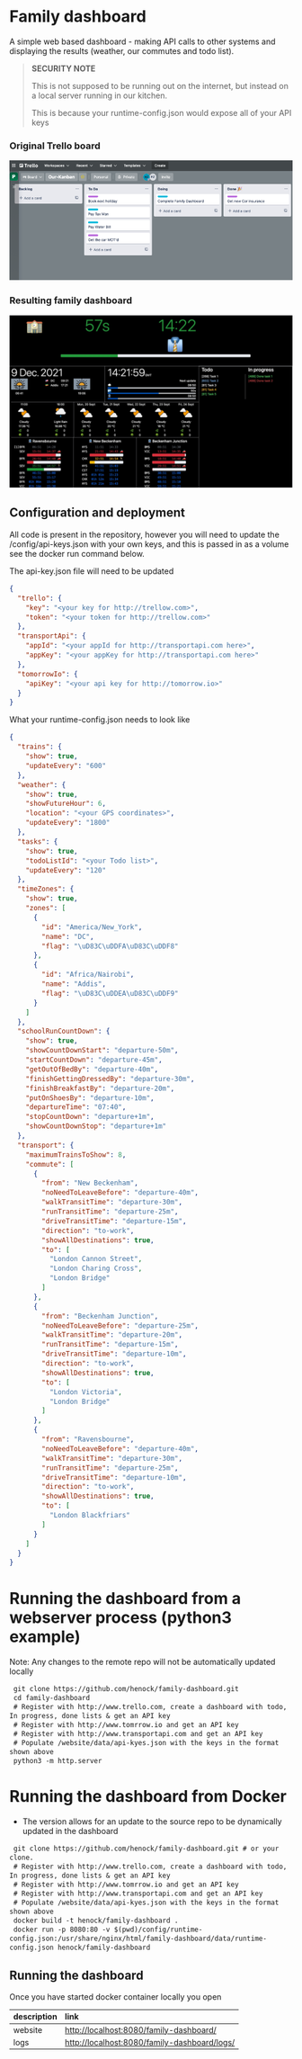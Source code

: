 # Family dashboard

A simple web based dashboard - making API calls to other systems and displaying the results (weather, our commutes and todo list).
 
> **SECURITY NOTE** 
> 
> This is not supposed to be running out on the internet, but instead on a local server running in our kitchen.
>
> This is because your runtime-config.json would expose all of your API keys


### Original Trello board

![Original Trello board](/docs/2021-11-20-trello-board.png)

### Resulting family dashboard

![Original Trello board](/docs/2021-12-09-family-dashboard.jpg)


## Configuration and deployment 

All code is present in the repository, however you will need to update the /config/api-keys.json with your own keys, and this is passed in as a volume see the docker run command below.

The api-key.json file will need to be updated  
```json
{
  "trello": {
    "key": "<your key for http://trellow.com>",
    "token": "<your token for http://trellow.com>"
  },
  "transportApi": {
    "appId": "<your appId for http://transportapi.com here>",
    "appKey": "<your appKey for http://transportapi.com here>"
  },
  "tomorrowIo": {
    "apiKey": "<your api key for http://tomorrow.io>"
  }
}
```


What your runtime-config.json needs to look like

```json
{
  "trains": {
    "show": true,
    "updateEvery": "600"
  },
  "weather": {
    "show": true,
    "showFutureHour": 6,
    "location": "<your GPS coordinates>",
    "updateEvery": "1800"
  },
  "tasks": {
    "show": true,
    "todoListId": "<your Todo list>",
    "updateEvery": "120"
  },
  "timeZones": {
    "show": true,
    "zones": [
      {
        "id": "America/New_York",
        "name": "DC",
        "flag": "\uD83C\uDDFA\uD83C\uDDF8"
      },
      {
        "id": "Africa/Nairobi",
        "name": "Addis",
        "flag": "\uD83C\uDDEA\uD83C\uDDF9"
      }
    ]
  },
  "schoolRunCountDown": {
    "show": true,
    "showCountDownStart": "departure-50m",
    "startCountDown": "departure-45m",
    "getOutOfBedBy": "departure-40m",
    "finishGettingDressedBy": "departure-30m",
    "finishBreakfastBy": "departure-20m",
    "putOnShoesBy": "departure-10m",
    "departureTime": "07:40",
    "stopCountDown": "departure+1m",
    "showCountDownStop": "departure+1m"
  },
  "transport": {
    "maximumTrainsToShow": 8,
    "commute": [
      {
        "from": "New Beckenham",
        "noNeedToLeaveBefore": "departure-40m",
        "walkTransitTime": "departure-30m",
        "runTransitTime": "departure-25m",
        "driveTransitTime": "departure-15m",
        "direction": "to-work",
        "showAllDestinations": true,
        "to": [
          "London Cannon Street",
          "London Charing Cross",
          "London Bridge"
        ]
      },
      {
        "from": "Beckenham Junction",
        "noNeedToLeaveBefore": "departure-25m",
        "walkTransitTime": "departure-20m",
        "runTransitTime": "departure-15m",
        "driveTransitTime": "departure-10m",
        "direction": "to-work",
        "showAllDestinations": true,
        "to": [
          "London Victoria",
          "London Bridge"
        ]
      },
      {
        "from": "Ravensbourne",
        "noNeedToLeaveBefore": "departure-40m",
        "walkTransitTime": "departure-30m",
        "runTransitTime": "departure-25m",
        "driveTransitTime": "departure-10m",
        "direction": "to-work",
        "showAllDestinations": true,
        "to": [
          "London Blackfriars"
        ]
      }
    ]
  }
}
```

# Running the dashboard from a webserver process (python3 example)

Note: Any changes to the remote repo will not be automatically updated locally

```shell
 git clone https://github.com/henock/family-dashboard.git
 cd family-dashboard
 # Register with http://www.trello.com, create a dashboard with todo, In progress, done lists & get an API key
 # Register with http://www.tomrrow.io and get an API key
 # Register with http://www.transportapi.com and get an API key
 # Populate /website/data/api-kyes.json with the keys in the format shown above
 python3 -m http.server    
```
# Running the dashboard from Docker 
- The version allows for an update to the source repo to be dynamically updated in the dashboard
```shell
 git clone https://github.com/henock/family-dashboard.git # or your clone.
 # Register with http://www.trello.com, create a dashboard with todo, In progress, done lists & get an API key
 # Register with http://www.tomrrow.io and get an API key
 # Register with http://www.transportapi.com and get an API key
 # Populate /website/data/api-kyes.json with the keys in the format shown above
 docker build -t henock/family-dashboard .  
 docker run -p 8080:80 -v $(pwd)/config/runtime-config.json:/usr/share/nginx/html/family-dashboard/data/runtime-config.json henock/family-dashboard   
``` 

## Running the dashboard

Once you have started docker container locally you open 

| description | link                                                                                         |
| :---        | :---                                                                                         |
| website     | [http://localhost:8080/family-dashboard/](http://localhost:8080/family-dashboard/)           |
| logs        | [http://localhost:8080/family-dashboard/logs/](http://localhost:8080/family-dashboard/logs/) |